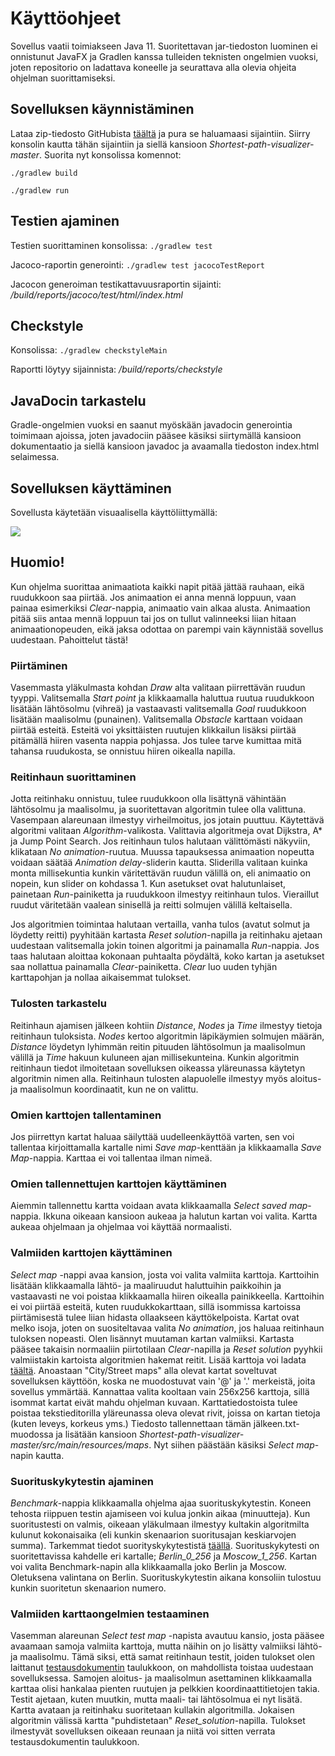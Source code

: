# Käyttöohjeet
Sovellus vaatii toimiakseen Java 11. Suoritettavan jar-tiedoston luominen ei onnistunut JavaFX ja Gradlen kanssa tulleiden teknisten ongelmien vuoksi, joten repositorio on ladattava koneelle ja seurattava alla olevia ohjeita ohjelman suorittamiseksi.

## Sovelluksen käynnistäminen
Lataa zip-tiedosto GitHubista [täältä](https://github.com/chipfrog/Shortest-path-visualizer/releases/tag/final) ja pura se haluamaasi sijaintiin. Siirry konsolin kautta tähän sijaintiin ja siellä kansioon _Shortest-path-visualizer-master_.
Suorita nyt konsolissa komennot:

`./gradlew build`

`./gradlew run`

## Testien ajaminen

Testien suorittaminen konsolissa: `./gradlew test`

Jacoco-raportin generointi: `./gradlew test jacocoTestReport`

Jacocon generoiman testikattavuusraportin sijainti: _/build/reports/jacoco/test/html/index.html_

## Checkstyle
Konsolissa:
`./gradlew checkstyleMain`

Raportti löytyy sijainnista: _/build/reports/checkstyle_

## JavaDocin tarkastelu
Gradle-ongelmien vuoksi en saanut myöskään javadocin generointia toimimaan ajoissa, joten javadociin pääsee käsiksi siirtymällä kansioon dokumentaatio ja siellä kansioon javadoc ja avaamalla tiedoston index.html selaimessa.

## Sovelluksen käyttäminen
Sovellusta käytetään visuaalisella käyttöliittymällä: 

![](https://github.com/chipfrog/Shortest-path-visualizer/blob/master/dokumentaatio/final_ui.png)

## Huomio!
Kun ohjelma suorittaa animaatiota kaikki napit pitää jättää rauhaan, eikä ruudukkoon saa piirtää. Jos animaation ei anna mennä loppuun, vaan painaa esimerkiksi _Clear_-nappia, animaatio vain alkaa alusta. Animaation pitää siis antaa mennä loppuun tai jos on tullut valinneeksi liian hitaan animaationopeuden, eikä jaksa odottaa on parempi vain käynnistää sovellus uudestaan. Pahoittelut tästä!

### Piirtäminen
Vasemmasta yläkulmasta kohdan _Draw_ alta valitaan piirrettävän ruudun tyyppi. Valitsemalla _Start point_ ja klikkaamalla haluttua ruutua ruudukkoon lisätään lähtösolmu (vihreä) ja vastaavasti valitsemalla _Goal_ ruudukkoon lisätään maalisolmu (punainen). Valitsemalla _Obstacle_ karttaan voidaan piirtää esteitä. Esteitä voi yksittäisten ruutujen klikkailun lisäksi piirtää pitämällä hiiren vasenta nappia pohjassa. Jos tulee tarve kumittaa mitä tahansa ruudukosta, se onnistuu hiiren oikealla napilla.

### Reitinhaun suorittaminen
Jotta reitinhaku onnistuu, tulee ruudukkoon olla lisättynä vähintään lähtösolmu ja maalisolmu, ja suoritettavan algoritmin tulee olla valittuna. Vasempaan alareunaan ilmestyy virheilmoitus, jos jotain puuttuu. Käytettävä algoritmi valitaan _Algorithm_-valikosta. Valittavia algoritmeja ovat Dijkstra, A* ja Jump Point Search. Jos reitinhaun tulos halutaan välittömästi näkyviin, klikataan _No animation_-ruutua. Muussa tapauksessa animaation nopeutta voidaan säätää _Animation delay_-sliderin kautta. Sliderilla valitaan kuinka monta millisekuntia kunkin väritettävän ruudun välillä on, eli animaatio on nopein, kun slider on kohdassa 1. Kun asetukset ovat halutunlaiset, painetaan _Run_-painiketta ja ruudukkoon ilmestyy reitinhaun tulos. Vieraillut ruudut väritetään vaalean sinisellä ja reitti solmujen välillä keltaisella. 

Jos algoritmien toimintaa halutaan vertailla, vanha tulos (avatut solmut ja löydetty reitti) pyyhitään kartasta _Reset solution_-napilla ja reitinhaku ajetaan uudestaan valitsemalla jokin toinen algoritmi ja painamalla _Run_-nappia. Jos taas halutaan aloittaa kokonaan puhtaalta pöydältä, koko kartan ja asetukset saa nollattua painamalla _Clear_-painiketta. _Clear_ luo uuden tyhjän karttapohjan ja nollaa aikaisemmat tulokset. 

### Tulosten tarkastelu
Reitinhaun ajamisen jälkeen kohtiin _Distance_, _Nodes_ ja _Time_ ilmestyy tietoja reitinhaun tuloksista. _Nodes_ kertoo algoritmin läpikäymien solmujen määrän, _Distance_ löydetyn lyhimmän reitin pituuden lähtösolmun ja maalisolmun välillä ja _Time_ hakuun kuluneen ajan millisekunteina. Kunkin algoritmin reitinhaun tiedot ilmoitetaan sovelluksen oikeassa yläreunassa käytetyn algoritmin nimen alla. Reitinhaun tulosten alapuolelle ilmestyy myös aloitus- ja maalisolmun koordinaatit, kun ne on valittu.

### Omien karttojen tallentaminen
Jos piirrettyn kartat haluaa säilyttää uudelleenkäyttöä varten, sen voi tallentaa kirjoittamalla kartalle nimi _Save map_-kenttään ja klikkaamalla _Save Map_-nappia. Karttaa ei voi tallentaa ilman nimeä.

### Omien tallennettujen karttojen käyttäminen
Aiemmin tallennettu kartta voidaan avata klikkaamalla _Select saved map_-nappia. Ikkuna oikeaan kansioon aukeaa ja halutun kartan voi valita. Kartta aukeaa ohjelmaan ja ohjelmaa voi käyttää normaalisti.

### Valmiiden karttojen käyttäminen
_Select map_ -nappi avaa kansion, josta voi valita valmiita karttoja. Karttoihin lisätään klikkaamalla lähtö- ja maaliruudut haluttuihin paikkoihin ja vastaavasti ne voi poistaa klikkaamalla hiiren oikealla painikkeella. Karttoihin ei voi piirtää esteitä, kuten ruudukkokarttaan, sillä isommissa kartoissa piirtämisestä tulee liian hidasta ollaakseen käyttökelpoista. Kartat ovat melko isoja, joten on suositeltavaa valita _No animation_, jos haluaa reitinhaun tuloksen nopeasti. Olen lisännyt muutaman kartan valmiiksi. Kartasta pääsee takaisin normaaliin piirtotilaan _Clear_-napilla ja _Reset solution_ pyyhkii valmiistakin kartoista algoritmien hakemat reitit. Lisää karttoja voi ladata [täältä](https://www.movingai.com/benchmarks/street/index.html). Anoastaan "City/Street maps" alla olevat kartat soveltuvat sovelluksen käyttöön, koska ne muodostuvat vain '@' ja '.' merkeistä, joita sovellus ymmärtää. Kannattaa valita kooltaan vain 256x256 karttoja, sillä isommat kartat eivät mahdu ohjelman kuvaan. Karttatiedostoista tulee poistaa tekstieditorilla yläreunassa oleva olevat rivit, joissa on kartan tietoja (kuten leveys, korkeus yms.)  Tiedosto tallennettaan tämän jälkeen.txt-muodossa ja lisätään kansioon _Shortest-path-visualizer-master/src/main/resources/maps_. Nyt siihen päästään käsiksi _Select map_-napin kautta.

### Suorituskykytestin ajaminen
_Benchmark_-nappia klikkaamalla ohjelma ajaa suorituskykytestin. Koneen tehosta riippuen testin ajamiseen voi kulua jonkin aikaa (minuutteja). Kun suoritustesti on valmis, oikeaan yläkulmaan ilmestyy kultakin algoritmilta kulunut kokonaisaika (eli kunkin skenaarion suoritusajan keskiarvojen summa). Tarkemmat tiedot suorityskykytestistä [täällä](https://github.com/chipfrog/Shortest-path-visualizer/blob/master/dokumentaatio/Testausdokumentti.md). Suorituskykytesti on suoritettavissa kahdelle eri kartalle; _Berlin_0_256_ ja _Moscow_1_256_. Kartan voi valita Benchmark-napin alla klikkaamalla joko Berlin ja Moscow. Oletuksena valintana on Berlin. Suorituskykytestin aikana konsoliin tulostuu kunkin suoritetun skenaarion numero.

### Valmiiden karttaongelmien testaaminen
Vasemman alareunan _Select test map_ -napista avautuu kansio, josta pääsee avaamaan samoja valmiita karttoja, mutta näihin on jo lisätty valmiiksi lähtö- ja maalisolmu. Tämä siksi, että samat reitinhaun testit, joiden tulokset olen laittanut [testausdokumentin](https://github.com/chipfrog/Shortest-path-visualizer/blob/master/dokumentaatio/Testausdokumentti.md) taulukkoon, on mahdollista toistaa uudestaan sovelluksessa. Samojen aloitus- ja maalisolmun asettaminen klikkaamalla karttaa olisi hankalaa pienten ruutujen ja pelkkien koordinaattitietojen takia. Testit ajetaan, kuten muutkin, mutta maali- tai lähtösolmua ei nyt lisätä. Kartta avataan ja reitinhaku suoritetaan kullakin algoritmilla. Jokaisen algoritmin välissä kartta "puhdistetaan" _Reset_solution_-napilla. Tulokset ilmestyvät sovelluksen oikeaan reunaan ja niitä voi sitten verrata testausdokumentin taulukkoon.
